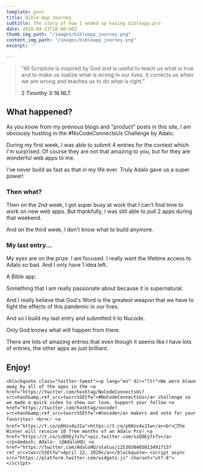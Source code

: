 ```yaml
---
template: post
title: Bible App Journey
subtitle: The story of how I ended up having bibleapp.pro
date: 2020-04-23T10:00:00Z
thumb_img_path: "/images/bibleapp_journey.png"
content_img_path: "/images/bibleapp_journey.png"
excerpt: ''

---
```

> "All Scripture is inspired by God and is useful to teach us what is true and to make us realize what is wrong in our lives. It corrects us when we are wrong and teaches us to do what is right."
>
> **2 Timothy 3:16 NLT**

## What happened?

As you know from my previous blogs and "product" posts in this site, I am obviously hustling in the #NoCodeConnectsUs Challenge by Adalo.

During my first week, I was able to submit 4 entries for the contest which I'm surprised. Of course they are not that amazing to you, but for they are wonderful web apps to me. 

I've never build as fast as that in my life ever. Truly Adalo gave us a super power!

### Then what?

Then on the 2nd week, I got super busy at work that I can't find time to work on new web apps. But thankfully, I was still able to pull 2 apps during that weekend.

And on the third week, I don't know what to build anymore.

### My last entry...

My eyes are on the prize. I am focused. I really want the lifetime access to Adalo so bad. And I only have 1 idea left.

A Bible app.

Something that I am really passionate about because it is supernatural.

And I really believe that God's Word is the greatest weapon that we have to fight the effects of this pandemic in our lives.

And so I build my last entry and submitted it to Nucode.

Only God knows what will happen from there.

There are lots of amazing entries that even though it seems like I have lots of entries, the other apps as just brilliant.

## Enjoy!

    <blockquote class="twitter-tweet"><p lang="en" dir="ltr">We were blown away by all of the apps in the <a href="https://twitter.com/hashtag/NoCodeConnectsUs?src=hash&amp;ref_src=twsrc%5Etfw">#NoCodeConnectsUs</a> challenge so we made a quick video to show our love. Support your fellow <a href="https://twitter.com/hashtag/nocode?src=hash&amp;ref_src=twsrc%5Etfw">#nocode</a> makers and vote for your favorites! <br>👉 <a href="https://t.co/p6Hzx4uJIw">https://t.co/p6Hzx4uJIw</a><br>🌟The Winner will receive 10 free months of an Adalo Pro! <a href="https://t.co/szDOEy7x7v">pic.twitter.com/szDOEy7x7v</a></p>&mdash; Adalo✨ (@AdaloHQ) <a href="https://twitter.com/AdaloHQ/status/1253030405013491713?ref_src=twsrc%5Etfw">April 22, 2020</a></blockquote> <script async src="https://platform.twitter.com/widgets.js" charset="utf-8"></script> 